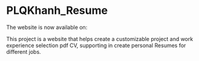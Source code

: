 # PLQKhanh_Resume

The website is now available on: 

This project is a website that helps create a customizable project and work experience selection pdf CV, supporting in create personal Resumes for different jobs.
